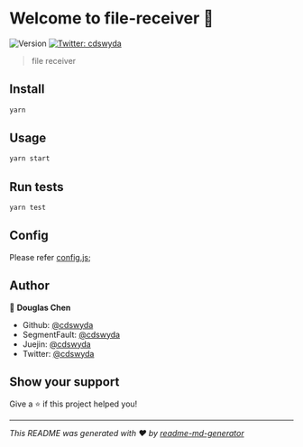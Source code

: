 # Welcome to file-receiver 👋

![Version](https://img.shields.io/badge/version-1.0.0-blue.svg?cacheSeconds=2592000)
[![Twitter: cdswyda](https://img.shields.io/twitter/follow/cdswyda.svg?style=social)](https://twitter.com/cdswyda)

> file receiver

## Install

```sh
yarn 
```

## Usage

```sh
yarn start
```

## Run tests

```sh
yarn test
```

## Config

Please refer [config.js](./config.js);

## Author

👤 **Douglas Chen**

* Github: [@cdswyda](https://github.com/cdswyda)
* SegmentFault: [@cdswyda](https://segmentfault.com/u/cdswyda)
* Juejin: [@cdswyda](https://juejin.im/user/59b87dc36fb9a00a3d133480)
* Twitter: [@cdswyda](https://twitter.com/cdswyda)

## Show your support

Give a ⭐️ if this project helped you!


***
_This README was generated with ❤️ by [readme-md-generator](https://github.com/kefranabg/readme-md-generator)_
